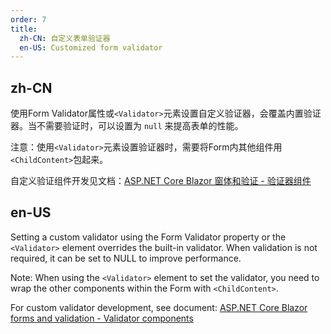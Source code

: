 ```yaml
---
order: 7
title:
  zh-CN: 自定义表单验证器
  en-US: Customized form validator
---
```


## zh-CN

使用Form Validator属性或`<Validator>`元素设置自定义验证器，会覆盖内置验证器。当不需要验证时，可以设置为 `null` 来提高表单的性能。

注意：使用`<Validator>`元素设置验证器时，需要将Form内其他组件用`<ChildContent>`包起来。

自定义验证组件开发见文档：[ASP.NET Core Blazor 窗体和验证 - 验证器组件](https://docs.microsoft.com/zh-cn/aspnet/core/blazor/forms-validation?view=aspnetcore-5.0&WT.mc_id=DT-MVP-5003987#validator-components)

## en-US

Setting a custom validator using the Form Validator property or the `<Validator>` element overrides the built-in validator. When validation is not required, it can be set to NULL to improve performance.

Note: When using the `<Validator>` element to set the validator, you need to wrap the other components within the Form with `<ChildContent>`.

For custom validator development, see document: [ASP.NET Core Blazor forms and validation - Validator components](https://docs.microsoft.com/en-US/aspnet/core/blazor/forms-validation?view=aspnetcore-5.0&WT.mc_id=DT-MVP-5003987#validator-components)
